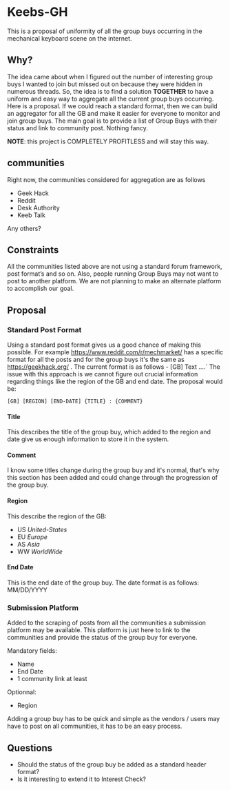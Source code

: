 # Keebs-GH

This is a proposal of uniformity of all the group buys occurring in the mechanical keyboard scene on the internet.

## Why?

The idea came about when I figured out the number of interesting group buys I wanted to join but missed out on because they were hidden in numerous threads. So, the idea is to find a solution __TOGETHER__ to have a uniform and easy way to aggregate all the current group buys occurring. Here is a proposal. If we could reach a standard format, then we can build an aggregator for all the GB and make it easier for everyone to monitor and join group buys. The main goal is to provide a list of Group Buys with their status and link to community post. Nothing fancy.

__NOTE__: this project is COMPLETELY PROFITLESS and will stay this way.

## communities

Right now, the communities considered for aggregation are as follows
- Geek Hack
- Reddit
- Desk Authority
- Keeb Talk

Any others?

## Constraints

All the communities listed above are not using a standard forum framework, post format’s and so on. Also, people running Group Buys may not want to post to another platform. We are not planning to make an alternate platform to accomplish our goal. 

## Proposal

### Standard Post Format

Using a standard post format gives us a good chance of making this possible. For example https://www.reddit.com/r/mechmarket/ has a specific format for all the posts and for the group buys it's the same as https://geekhack.org/ .
The current format is as follows -
[GB] Text ....`
The issue with this approach is we cannot figure out crucial information regarding things like the region of the GB and end date. The proposal would be:
```
[GB] [REGION] [END-DATE] {TITLE} : {COMMENT}
```
#### Title

This describes the title of the group buy, which added to the region and date give us enough information to store it in the system.

#### Comment

I know some titles change during the group buy and it's normal, that's why this section has been added and could change through the progression of the group buy.

#### Region

This describe the region of the GB:
- US *United-States*
- EU *Europe*
- AS *Asia*
- WW *WorldWide*

#### End Date

This is the end date of the group buy. The date format is as follows: MM/DD/YYYY

### Submission Platform

Added to the scraping of posts from all the communities a submission platform may be available. This platform is just here to link to the communities and provide the status of the group buy for everyone.

Mandatory fields:
- Name
- End Date
- 1 community link at least

Optionnal:
- Region

Adding a group buy has to be quick and simple as the vendors / users may have to post on all communities, it has to be an easy process.

## Questions

- Should the status of the group buy be added as a standard header format?
- Is it interesting to extend it to Interest Check?
